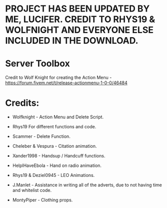 # PROJECT HAS BEEN UPDATED BY ME, LUCIFER. CREDIT TO RHYS19 & WOLFNIGHT AND EVERYONE ELSE INCLUDED IN THE DOWNLOAD.

# Server Toolbox
Credit to Wolf Knight for creating the Action Menu - https://forum.fivem.net/t/release-actionmenu-1-0-0/46484


# Credits:
- Wolfknight - Action Menu and Delete Script.

- Rhys19 For different functions and code.

- Scammer - Delete Function.

- Cheleber & Vespura - Citation animation.

- Xander1998 - Handsup / Handcuff functions.

- HelplHaveEbola - Hand on radio animation.

- Rhys19 & Deziel0945 - LEO Animations.

- J.Manlet - Assistance in writing all of the adverts, due to not having time and whitelist code.

- MontyPiper  - Clothing props.
